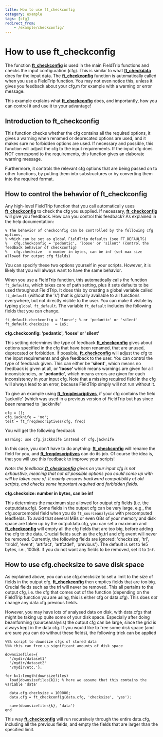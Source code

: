 ```yaml
---
title: How to use ft_checkconfig
category: example
tags: [cfg]
redirect_from:
    - /example/checkconfig/
---
```


# How to use ft_checkconfig

The function **[ft_checkconfig](/reference/utilities/ft_checkconfig)** is used in the main FieldTrip functions and checks the input configuration (cfg). This is similar to what **[ft_checkdata](/reference/utilities/ft_checkdata)** does for the input data. The **[ft_checkconfig](/reference/utilities/ft_checkconfig)** function is automatically called when you use a FieldTrip function. You may not even notice this, unless it gives you feedback about your cfg,m for example with a warning or error message.

This example explains what **[ft_checkconfig](/reference/utilities/ft_checkconfig)** does, and importantly, how you can control it and use it to your advantage!

## Introduction to ft_checkconfig

This function checks whether the cfg contains all the required options, it gives a warning when renamed or deprecated options are used, and it makes sure no forbidden options are used. If necessary and possible, this function will adjust the cfg to the input requirements. If the input cfg does NOT correspond to the requirements, this function gives an elaborate warning message.

Furthermore, it controls the relevant cfg options that are being passed on to other functions, by putting them into substructures or by converting them into the required format.

## How to control the behavior of ft_checkconfig

Any high-level FieldTrip function that you call automatically uses **[ft_checkconfig](/reference/utilities/ft_checkconfig)** to check the cfg you supplied. If necessary, **[ft_checkconfig](/reference/utilities/ft_checkconfig)** will give you feedback. How can you control this feedback? As explained in the help documentation:

    % The behavior of checkconfig can be controlled by the following cfg options,
    % which can be set as global FieldTrip defaults (see FT_DEFAULTS)
    %   cfg.checkconfig = 'pedantic', 'loose' or 'silent' (control the feedback behavior of checkconfig)
    %   cfg.checksize   = number in bytes, can be inf (set max size allowed for output cfg fields)

You can specify these two options yourself in your scripts. However, it is likely that you will always want to have the same behavior.

When you use a FieldTrip function, this automatically calls the function `ft_defaults`, which takes care of path setting, plus it sets defaults to be used throughout FieldTrip. It does this by creating a global variable called `ft_default` (without the 's') that is globally available to all functions everywhere, but not directly visible to the user. You can make it visible by typing `global ft_default`. The variable `ft_default` includes the following fields that you can change.

    ft_default.checkconfig = 'loose'; % or 'pedantic' or 'silent'
    ft_default.checksize   = 1e5;

**cfg.checkconfig: 'pedantic', 'loose' or 'silent'**

This setting determines the type of feedback **[ft_checkconfig](/reference/utilities/ft_checkconfig)** gives about options specified in the cfg that have been renamed, that are unused, deprecated or forbidden. If possible, **[ft_checkconfig](/reference/utilities/ft_checkconfig)** will adjust the cfg to the input requirements and give feedback to the user. You can control the type of feedback given. This can either be **'silent'**, which means no feedback is given at all, or **'loose'** which means warnings are given for all inconsistencies, or **'pedantic'**, which means errors are given for each inconsistency in your input cfg. Note that a missing required field in the cfg will always lead to an error, because FieldTrip simply will not run without it.

To give an example using **[ft_freqdescriptives](/reference/ft_freqdescriptives)**, if your cfg contains the field 'jacknife' (which was used in a previous version of FieldTrip but has since been renamed to 'jackknife'

    cfg = [];
    cfg.jacknife = 'no';
    test = ft_freqdescriptives(cfg, freq)

You will get the following feedback

    Warning: use cfg.jackknife instead of cfg.jacknife

In this case, you don't have to do anything: **[ft_checkconfig](/reference/utilities/ft_checkconfig)** will rename the field for you, and **[ft_freqdescriptives](/reference/ft_freqdescriptives)** can do its job. Of course the idea is, that you will use this feedback to improve your scripts!

_Note: the feedback **[ft_checkconfig](/reference/utilities/ft_checkconfig)** gives on your input cfg is not exhaustive, meaning that not all possible options you could come up with will be taken care of. It mainly ensures backward compatibility of old scripts, and checks some important required and forbidden fields._

**cfg.checksize: number in bytes, can be inf**

This determines the maximum size allowed for output cfg fields (i.e. the outputdata.cfg). Some fields in the output cfg can be very large, e.g., the cfg.sourcemodel field when you do `ft_sourceanalysis` with precomputed leadfields. To avoid that several MBs or even GBs of your memory and disk space are taken up by the outputdata.cfg, you can set a maximum and **[ft_checkconfig](/reference/utilities/ft_checkconfig)** will empty all the cfg fields that are too big, before adding the cfg to the data. Crucial fields such as the cfg.trl and cfg.event will never be removed. Currently, the following fields are ignored: 'checksize', 'trl', 'trlold', 'event', 'artifact', 'artfctdef', 'previous'). The default is set to 1e5 bytes, i.e., 100kB. If you do not want any fields to be removed, set it to `Inf`.

## How to use cfg.checksize to save disk space

As explained above, you can use cfg.checksize to set a limit to the size of fields in the output cfg, **[ft_checkconfig](/reference/utilities/ft_checkconfig)** then empties fields that are too big. Crucial fields such as the trl will never be removed. This all pertains to the output cfg, i.e. the cfg that comes out of the function (depending on the FieldTrip function you are using, this is either cfg or data.cfg). This does _not_ change any data.cfg.previous fields.

However, you may have lots of analysed data on disk, with data.cfgs that might be taking up quite some of your disk space. Especially after doing beamforming (sourceanalysis) the output cfg can be large, since the grid is always kept in the data.cfg. If you would like to free some disk space (and are sure you can do without these fields), the following trick can be applied

    %%% script to downsize cfgs of stored data
    %%% this can free up significant amounts of disk space

    downsizefiles={
      '/mydir/dataset1'
      '/mydir/dataset2'
      '/mydir/etc.'};

    for k=1:length(downsizefiles)
      load(downsizefiles{k}); % here we assume that this contains the variable 'data'

      data.cfg.checksize = 100000;
      data.cfg = ft_checkconfig(data.cfg, 'checksize', 'yes');

      save(downsizefiles{k}, 'data')
    end

This way **[ft_checkconfig](/reference/utilities/ft_checkconfig)** will run recursively through the entire data.cfg, including all the previous fields, and empty the fields that are larger than the specified limit.
